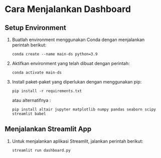 # Cara Menjalankan Dashboard

## Setup Environment

1. Buatlah environment menggunakan Conda dengan menjalankan perintah berikut:

   ```
   conda create --name main-ds python=3.9
   ```

2. Aktifkan environment yang telah dibuat dengan perintah:

   ```
   conda activate main-ds
   ```

3. Install paket-paket yang diperlukan dengan menggunakan pip:

   ```
   pip install -r requirements.txt
   ```

   atau alternatifnya :

   ```
   pip install altair jupyter matplotlib numpy pandas seaborn scipy streamlit babel
   ```

## Menjalankan Streamlit App

1. Untuk menjalankan aplikasi Streamlit, jalankan perintah berikut:
   ```
   streamlit run dashboard.py
   ```
